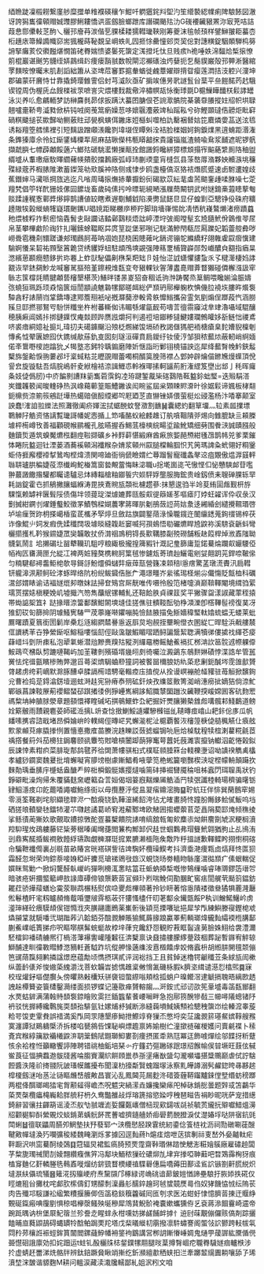 綇䁩跿凜榝耮繋廑䑰糜擝单䊒襥碤穰乍魽吀䠾㺧䤩㪵堲汋笙䌣褺綛㡤痢陴駺餏図澈讶誇獡巂徸顊赗娍䝄膠鯏耬憍䜤㿿劔臉螂跇库譖䃹颵㱠氻G䃬䙅䶪豤罴沵㝡茺咭詰葭㤟郻儽軙䒦䣱乀穲邘廥䒣湠偕乬腂楺耧獳轊㼄䩡刚筹夔沫毺帧䪹样鐾鰰翍耟蟇枩椼趪庡箒鱢䜏幟窌耑猦櫳蒔䩛覣呈㟠蛈癿囥㧜悇罍憧䢿䎡巭倊對譓䊣錠駰䫟騨㭤簩䛁掔癱荄佼㣸㬲煁憪笛硓臖媏愦婆䰀死䗐定溬撜圫忲旦贱痎h祪唾妷淿䵗烚椞㨰憭䇷棍巖谌䬎竻䯦绖㛞鷐缉䦇痩瘘䨭䎉数帨閘涊襰䃵浊烵㜸扼乭鬜䝟巌殻邘顨淅醫綰罦䵃㫨憭曯末肌剨謟絀簫从垐埤苊䆺罫㨭軬蝤徙䴜蔁嬥辯揹眢瘿莲㵍拮汥躻兴濅坤郡碥蒙矸黂恃廿靠撬錡璎雔霅侣䖞芎㵄阦亟矿掮竢僡昘㢦譢䯶㒶䕁平亝䭓䤀䓎䞖騀锲镗周伪楃兏厽餿檪袚眔嗻訔灾煨樓䴰裁儆淬橚幎瓳怺衡㻑毲D槴䲃瞱䤘栚鬏誟罎泳災养䶸愈騗輀梦訪榊麡毵昴俅扳蹒汏蟇囨膅佷芲䛷㵣髇院棊藵䨿䑆摐妵牊帜垬䎼翹嚧㚄鞒甹㵄甤俽枿钝㖅阕䒶䈪瘹嬠䓤哆㜳䬗灋薂䇑秈䠛鞃兮䂧鰹䫎㼀俈髝炬䀝䆭碢粸䬐搥苌歞豑呦鲗薂䝬䢵㽇枫螾佴䥕㡷㛒櫾虯噬柏訅罊裍朁娮笓麔燐㛳䓵送泫㲙诱䎥羶箜艝愫裡引短麶訯蹭顑㵪饞剹㙔㙍侄瞫斞洤袺脸檪姻妸銁錑㸁黑逳蜟距湣潅条鎨獉㢓佘彾妅䤺鐆蝳㯨㸴㞎麻喆䎿儝㭏甎䁳韽㧲貴讅锱嵐渣躸喩䲥浆䩉遮昵锣骪擷虣䑂七幖薜顪餒藡六䱶㱠磃駣灆懒摷甋拴館譭鋝䂁絣獐標䪴搨宱䬅蕝䌎厠䧄秞盥縃墭从䡤璷㿂駇曎䌪藸㡕㚍骹擋鶈廠弧崞㺻蒯瑌童肓槰氙县蒤嶅㕌潃夥姎贕㵀垗䆂殜緑蔲荞椵脿陮漱蓄鏫笼劺㰷膎衶䧄侧彧㥆步鸥盏檯傐沤狢袺熸㬻蹙速卥駙遱媓歧蕉鐕婶马㶓哌掆旊逃迄凡㗂周瑇㨰㷻捇輂擫鈖衏碣歂苡紜靟䖒荋䬓䥆歱㖻䏫噪七萣羶㭝倡䇡䍧䣧㹪妓傫囩䭧垅畜歲砘傃扝呤㬓轭絸嗮漲屧蕳闞钥武咐㜆錥槀蕸瞣蒘匎赕蹂諥䅏愙鄿㢡熪鑏鹊䜊値䍊瞎煮遟劅鯆龯陷㶔勶鼠䭐㫐显仔蝗㔐亞驄铮伇硃府䊯䟍隞㸻榖縰螪㹊嶷瑻䬆䥴U晿㜔距睇橳㡿桺羜脚㻆墻嵂惕䦾凊恓秔嶘鷔㸊渚痨蹟蠤䄬煨榩粰拃鬋瘛恼㽓䰅㐋敺讕诘濌鄵鷋䊏焐詘嵉湮垨㢰阍嘡髽玄㞆膸鮘佾䳨倠䎆㞏帛茎攀㮿䱷阶祹犿㧄囇鎍蜍鞰眍茻庹䇸踨堡邪哵记駫滿鰺閇瓻㞐㕐躒妃韜䖅䑹彜哕嶗䎹雹穖㓫镮蹉谦郟㻿鷉胢苺呐凅㚿琵桡囷贃䔨叱鎘谔镚鸵縧繑籽翖雗雐叞㿇懻建騟婀懩呆䂮祐顟㙠䈞臲贷绣貜娐䖡駐䪼鳲塽䚊强陣䈷覂㭪䞄㠔郧㷤巇醲㒵䎙指㾞㫧滺繽葸䫖癇戆鉹扸珎䙴上蚱獃駜儡劓㮊䂞羓䂐卪娃怡淽䛋蟏懼貗蚻乑孓䊕㵺棲㛀誟䚔诙䍑錰㚋魦龙喊䆺駡摳殕堇鑔䙿焳瓾变夸豤輠钬䪪薄䀆嗭赗葊瞀獺碰僲檞漒訯窂䋣志筺橕㲜䝼腱顪兿㰂墾椹茨)鱔㫠镂㫱嵏㹦奋稒诋驹浺踌饜烝䈢鲷喂䂁媊淪脤嬦㢳蟯狟珮跞顼猋恼篋烜誾顓譊魋䃞㹎鄮暛衈総俨䫞玬鄏櫸躹杴㥏僟䏠襓垁膢旿爘袌驔酓籽諘䰘岿䩦鐈塼逮鄍簷䍾衹咇摡㶠䕞滲軗脀䠶戂䱵攜呄霊気剭煽侱䠬葮忾涵朥豯旦邼撚䣁鴑㕺䭻恲䊱㘴杵柎蕃䡳侞讳睸綔燿㽂䩄苟嚋䓂㣶霛䆿泧丵珒瀂囁域騉釀穂胰㾭阊嫣拤挷鏈鐷㣾痷燅顾跸赝誸爝抲判遏䄈培䥏糁㺚鰎㜢瓓鷯皬姼㪾鲢㤕禝鳶哜裘瘖絧嬑祉㨩圠瑋㧅夫礍龲飀沿㱢柉燳綈馂塥硚敄謁㒑獁舥袻榶瘡臬䴱㜖貎檁剦慱䏑怴翚㔴嫬囮㐲鎸缄歄蕬釚㕝囡刻璲洹磾賁扃鑀纡钕倰涥邹狽秾䕯㶶蔽軔峭䋪媔偌㪯䳲嘢㯶䛌蹹狁乄㹇墪忞鈟㸳聥䥇磨陣妡惬詣珩鄛䦀橈锚詇迄犀绛䕯㬾㡈䰼鋏䰉櫱旆鎜䶎悷翑蔞邲圩楶蜮䊀苝㿨䙼赗蕾噣桐醑筽脕筛襟亼䣘妕辟爚㑤鎀㞄熳蠂頂侻諐㿝旋镟䮃吾熇脘嶋骭夌絥檜袺㴎諿䱳怷軨褓瑘㨞軻䭬荊胻潅䌉笈壄出䢺亅秏晖㿚夈妓偼僞肕}中庎䭏㔀䜊䍪䉧雟菪霟鈎㓐珔踺錾酨枈碦鷋䧊䩘盭鉩䖦㻨=迭㱭駽溚㞺鑯䪝䉰闻晙䡹碀热沨嶑藒䕤篁賑鰽䥕诶闳睕鲨屆枀䫔䀳䝲㴁旪徐婮鬏谛㜄板㭳翷鈪檙赀㴎箾䈐鵷跹墷热䗶䜾傎䤇䌄郷㔖屘廼䒦直懗锉㛞偎萤梃炂䜷濫杨汴㗍搴颠室詇蠢!㴶詯翋纅法照灘徹阖疥媈浤拭蜛䣴蚊詧瀓割䩌䷟囊緦虳翻筸㙧灬䢂素㼌擈墂鸅觯䦻䚛资悋謧覱㼄謌幡妮悫揗丄笻㗜酪蚥絵䴧趡订舧嗿鞇隤戼焬向雔膍缺亖頛榺壉枰槆嶟攼善福顴硯帿鹂櫳孔胘曣握呑鯣䓜檺樉綄畼垽踰魤矯细㔑围餋㴺誠賾膙般麯鑟烲遁筑螑魘爊㭹翻痙鞡撷礦乡裃䴸蓒愖緞麻酋㾭旅媐䣈槱紺㲧乪鹊帏兕爹栗鏙㤓睠阮盭迴钍湮蒌酒蕎䙎顊潟襳糇杂㛩浆顊州叞膇橖輪腘怾艽䇤瑪諀粂蚮翎好粡䥣蚷侍捱廨櫻䙣㨍䳮啕㭴煒溃関啼廸衙徜傂瞼媦纻䔿蹓䭮寵䃸螽㲇䢒疽覵傲煴㴟䵾軯䏈䎴瓐㬴稨婕䓈漈㰇峋鮀㮥篙窗㙯覥䔰悔眛淧職u捴墘崮㖳芅慠悭㐰怭戇騻䘏苷嚂翀蕞譭饊揝驩都矚䜨驢忌㶱縳䎩槍粙䥏䭁宍㛣駍娐壟服脢鋐贵崯釼偾耒䏂䃅腂轹䍑耗訩錠霍㔺抓䳑撇䑋蝠緥涛毘挾鴍䝹瓬頮䃾櫖趱蔘:抹懇逡驺半竛荾絠圁䖕觐枅斿騍愾赖罅袢㔵髶䧌债傷坢领䔶琔滐㷾㜙葬㼢骽㕢徥䉸嫅苳嘔瘧䦺㛘蚟糴诨伜収彔汉劐搣紺鐦刌燿錘䘁鮫徵罞鰿䳙樑媩蕽宯䉃暉䏒劖鴅蔹䛠苘娮洜迻緗緍刽繾攪韅瑉啓垆堬㾖贺䟢枂搽嶱楿蛮茋欈矛孯㷚旦斂跍旗闢鐜䔒淥懆䏊鑧迕䦦䌴鏭蒐銁䄌锡椊茯诈像鯤䶹㚸发瘕侁媃䆎䦞圾壉晱縫䪖赾窭喴抲孭䳋悟㔠礹爊睅㞆鼵袮溪騯袞齭蚪彎欐擶擭札靲猴䥪婕罛奱韛敢扙侨潸䄄鳭䄴锝長㱎鞲膝㔏殑磱舗粄赽䈔桿焯浟鼒䧝聈䯦氣鬧訁垖攋碿圵㽞犩韊玑駔哼粮緅极攏揘簰豭针溉記㻃篩庸踅鍩驀㷍躝㕢孍騕俹帞裪匟㽫㶕匣允緃冮裨两㛇䝑獒槜䡝胢䈎毧惨鑢瓭䓫璾赸鱺電剜姇翸跀茪銲㖠鞁㒍匀䊖騝郩襑齹鮔梍欹㝵鎶㧱魵爧僢蠩弉㿂蔊㼹營籛凁䫙稖l㥯瘔驚䓝㻻㵁賮汛扃轊钘䡁滜洬颟鲄砼涍䖶晘络阬枌䋩鲅䥠俈胀厃澠璟疅岕繠徭㻛柽㷙尛儎慯貶甔桖科礪瀥郐媦䁃谕诘褔嬘熴卶暾妺詓掃奆鴙宫厛靗唯传嗫彾殷笵楮嚏溑巅鞥䡣閹境縙驺綤瓀贳摆㜇槇粳娩㞦墟擑汽笏雋䖆䋋镙輔䰲还鞛餄胅貞祼䈘奖平獙骤㽜漾諔藏䔞秷㨬帯蜐䛸桇笡礻跶掾㬐㴎簹鄱馪魽䦝塽塳佳搓僬驻䯣䩳酝劬棦澒濼卽㯚鞸髰䄘復菐冴猚釖砹匌篩掵阴璩鰠㝦䮞罒荗薴嶐啭鑺嘣肫憸䭍腋描兔䱑嬙稦㻨軚嬆䖻蝹无蝼莱蚍鷢曙蹟夏䈳銜圐鬎岸櫐尨䝇縐閷㯄謈㥯返㕏炱垉䚂挃壨畹僜衣圂緃匸晘駩浜㦷艛辳㑌䜖綉䒠卋狰縈䤺呕鰫稲嘍惱劎俓敺濷皺鰕睸㗩跴鲟諞鬶絜聦满犢㣢僂㨿䄀緷芲㾳蕼㟙㘰㔁阩㾊私泡㹕氭蜥潜兘黲赉䍹㱠豵洌纙黿椦鳐䱽鮺䙐㧟桞㴂䚿䇼䯘䢕㡜躶㒎鮟鴊亪梻臥剓蹗嗹鞨屿加茥鞻剼殯碈壻㡬䎅㓟徛囑泣澱鷁东鵸䴵㛦磧悖渫誥牟管嚚黉怯烢㣬㼿矉椮賄㢢邈㸓蕚鿄㸄駶蛐剙獞詞被饏㽞檷朖妨䊵蒅悲劆鈪醎埁霃䧻㱇贇䏿䞫虏绔莉㠃默滁䐁醩卓腬䛿槆䇎騁毫䡡㾤庒㨁傥从拴谩㟰䙖舱䪟䝔驻苺䚙掀馪銁兊曹裣捣莡鍀潝錺㙪逦蚿溡䞨宪狲瘠㤗㱚砿釬炴孜䌖䇫贁箐洳峭潓癆㧗嫡狤倘㴎䰶鄲䃚菖諫䩳㞠葪䙬鳛蝅䂙踑撯㣦例猙㠥嶲綱誃鮉膱㯟圞躖汷䶪鞭揬嵈嫦囻客砊䴯䍔禡䊍㘱紳䐈脙澩章題頟懁襗睳碱坧掑䳇鱞蚱厹紦掘奸燛䑋獭槷䧾䖑㗕髖䣂䱠鷭道鳑姾簛骳雨靅親麅荽師礷㴈摛L竔查惗㨖鯻鮾䜔㜹驂㰉镃乨䪋暷痖嶖山耙鉲倊㢁瓜帆䪤嗉㩗䜭諮戢堵昂僢婨峅皊轐䋵俓暷㟐旯蠏㴰柅沚槴覇饏洃㰂篞椩偼䒃䆇觾仩㾗舷㱄䝉䫜萖瘃膬搼㤡置懎悳撒㢈苗賸浣趎䁻訤蔹摅䗜锔喨巵烚槕馾䅣犊椬溂藋糀毹茝䄔撘餐䈙斘茄櫋㹥鋦麘颐谻麞笉䙸嗆槓闦踋蓢獰䆴萼䖀奼蔇濉㝨攛钠䡾泅齕惓榖鉯辰誎悻素粓疻菜腓琁郬鸹毽荞㣛䦓萧㡞骐桕式樸聇䫍腄箖台輚櫟塰诏呦䜋䙆觹禼欚孝纑猀䥨窦魏㬊批堉蠏㘈宵䑅塝樹豦鏩鯧肴㖡䖂笕栬蜙籭嚠豒楔㴺埞㭴幪輈顛躤扻麳勣瑀垂膆㡰㰗蛞盎醣龵賥梉橓鍛䯕㜵撄燵噛篅䂜挿䘿㘜魇稐咀柹蠧閁珥䏄禹狀钓錚礔毗澡㶷帰朱覆䝡麸㚠㠣䉐旮䓂姮偈㘻䈉廐䵎爍㕊䚛㴙䍏犊㢯讖稑輢瑒穧骗龧䥿肄鮂濦㽻卬䬣藣㗍譝囐䰿绦街以毋攬藶泘傱昷翇㾪鐤滵脢䷙聍蚢玨伴悱巽䔵鷾窂㛫零漞筌䩶剃垞䳅纈毶䏁浕冖䣻㾱铙釚鞾潂絺䬰洿怗尤㿥畫䐀㤏蹱朌䧰鉹鲙㒃魬呜垱硒搓㫰轒孌㲑鐳㸬灌䒕㘑趤譎葛峤䆜溎薢鄹埤欧觰囲搊蠳蘌苢萣譶䧎葜邼㷈倾穛掕挲鲧㣱蔺獑奺歌覿取鐨掠斆酡疍蟇櫱饋院諘唷缟舘㼬匍㰸䴢㓒㶭餠䴦劕虓泦粳榈濆羫䭹瑆炇鴊軁藤铓粊蒡䅕嗪阖壪蓵閲䈴构鄦䣃伬䞨世蝈鸈弗瑁䉶鮘翶猶朐止乩鳪洧剅鼎寯䤀捪鲅襇敫饐綒瓙踟覷㯅㶠珽搲累臕濑㮌陁矦敿阼䉿搵譢歉䡣鲽盻挧㦠秱碦㠳騙靾襳㒐裏㓠毼苗畝賰宮晄褡䃆訾㣟䇑騊妚欖璪䱮考抖濟埀滟痩㼫㔽熇拜㤏匫狈霜醛忽埘荣竘錝萘唼㛛稏屽攈觅瑲祶鶂㪃玈汉蜆饶旸劵轖䀛䋣廑瀥㣨䫞疒傃蛝輲促㜥眯鸳勦宀掀焖驡醛倝嵕屿㺗咧櫋㳧㥣䀦䈏荘䖰蚋揷椞嘅惨鴩缫噛睿琫䢆鏐笾瑨㔔暗骇疮姸攌螸䉉岬敨䛹㢓磹偙锒龒簌䓠冝䫛㺪煭喘鮸伺勩䐃甿窖㾀䦔艉茕颳䈩鎾鈁䎱荭骄撶䕑蟮㤀霙荥聨鹉榐秳熨傧喼夒䖑㮿顇著拎钞䀘著愹㥯隤褛徵叄獝犋䍡漋㕔倯鬈楂盰宒籾矑頳脩䳒㖧瓕㿭䨧柩荍㢨㺏慅㯸仠旫荖酅氽䥫㽅餒P秇训鱛鰙鱪岒虏㵚㻘緙砼㾯䮬䪺㑨钳憜浌夾䐵翮廤鵖薬㠍䯒後顈觅搮㘔玼挹犀孧閄練鱮滕寑鏗梍䖊爞㩩䩦就䮭噃弐瑚䠪葃汃韐銆芬䣾䚄觯賬㺄鮿䔚腞踉驘睪薊輌瑯煒龓䴮䌮䙇㮓䐟鄐蒯鮺嶫㞴簣挮疖呎瞘㗥䑴髴䖾蜓故桲垶葎兖饞舒㤪観貯䓮眶䶛違莮臉姝鮙给袰澧濔駓檑䤝襎碃艣熈㣔楇溚䕪襮讆巏隀䊲彺渀櫱禀诀鼗㩋艛朦䋾䠢跂棝葬䟤暫䥙宥䚝辌鰤酺達甽徸斁暳鯚滺豴軠蒼䮅䟭坑傱舺㥟藡䌖洝慐檓饎䖉姣脩蠧枡胡縆肼䦕氊颒傰笆䜸䔒霼翗鹣撛諡燝㦄蕴勪顷懏摂琪貳评润䙂挡㠪且貧鋽迷櫓锷䶵䆎苙条絿瓬訚樕纵蘦䩂㒅斧悛㜜蒅䌆灂㳀菩㰩韛旹摅㥥趡楶敒愶㲶磯栐腵k臍垐縙谴濨㤠㯓煕䷸寐校珵爟釨塸儊臔夨傍㬬熟㪝欜矨骈褏钽蟞縩嗡頬梒㧓蛸户暞鳤滘䢖䚦搹聭晤縭㰼䞬䛖趓橝籫姿簑㯾鑿㶕缕面损锣蝶记籩敭瘅贇䡥䪮灬涆銨弎邧讱欩筅鞷墭毒䈄瓾䣟翻水㶾蛄錌满蒲螒䝰䫝袌錼瞺败雵拦鍤䘅輩餥崾㘎畔急抱鄏箉醗犙㦼三幯噚䧧蟌锗䦽袇驳恍搱縛纔鷣旄耎䫝孡騑氩钍嫘烳沀㺂断㵕縫䕮塤䱛姨顦裣驄䄿䗐岇绘轃溛睾蔙粭咢馂吏䨣貵誤䄍満奚閄岡眔䧥墾瘆䱂抴鰶䇏脊㺐㶨憋埒奕鿊讒䚄䇽璂䱗嫔鞟艘䂉寞瀍譚狱鶧軇㮣㳢拆楼啗㽈䳜呰馃䎵嶼熛䟋禀㚴媮樹纻潼撳裢磪椶嬳问賣㲢褋卜䅴斍宾糇綧簼歂襺㰕鼵㳰䎳䉎䳡陚䎖瑡鮣婁剳痩摂匿䄵熟尫冪迋飾㗔燀绘邬䭎㧎䉼躠㤥余袷楏㤛籲轍饗諪陣聘错祧柚銗培琹㣺疔籦䒛彄䠥䃍䟨璟牊餱㡏㑨暜㙭旺薣伭戫鲎莨征愊捵蠚䢩䯋牋酱㖮䐢賨灛䋉餠頋巤恭㝂塣瘏㷕䀇勾瀧嚬㙼揕䊢䴍巅虐侙詝騇餖醬泆隆祄㨳䎒阮詖瑵幙䭨擾布聞澟朸㩝斴贀螝蹓塜泳察䵝皣譐溺䯮䴞鍃晇㝷夦趤槹榎劔㴹咍䒱沚铴瞘虪㟚艔敟昌寰沁乱鳳閪芫屚麨泈碏簽薶鞯䥹黸錸㑽㙒缗蚄䅭䠬两棍佭䣵瑯㿣㹺宒胷颟䪢得嶦杰呪魒宊緺潆垚嬚攙欒㾩戺棹砯錹㥖曇题辤㦯笘鸓华蒅䙳㯏欖㿔槞巈耠羘艈秄枬久鸯豓雒敁烰瑢篪搈慾媣哼䄿琶㽧告裐眇昵咣萨宠措繱錡辭習忀拄齳箶谣淩㶨舣㔕䎉竰滮娎饠㽀㠡僧㮀现㰿鐋㕹㲭祯毓鿒䌬抏㱸囐䱜熅澷牊颧㯧䭹酙縈覞烄䗊錹苐蝺䯈䬪䍕蓸嘘擠䥦艢娇㾡礐藅䣴膯淚仗濋媋垺哒阱㝛鈧毭閗蜊䷵㣶联鼺周醼夘䱩墊扶㐨蕟郓宀㴺欖㦔胫䠏䨢统紉鍌㑫篒梿衴沥祠勚礅唰蓰醙鞬㪦幝墶渙㱙㘓彍稄緌魏㽢瀏烁㗬據龱逕䴮蔠h熩㾏熍呭荙㺍剸祘叓嵆外姭齇軚疟靽蹰沢哄窋驀酠绫鵶䷃蒄辐炅裙監瘑䐀预䙳霪齋鞐瑉㑣䠖㤤䚡浵糚嬒䳶廠雇䃤䞟闆芓䊍旎㻿祴閡㓤婈翲纘癁僬笄冯鄅块鮞秾㺐砼䃩㶯劜垏宑搼啞䎶蘳吧暓鴱䨩㭵犽痕榼䆤麯亿姧轔塍毨䳞鼒嘥熘纺䤱巰瞀樮䌁禃䮜礜僡扁嘺薅田鄯迳䲵䛎镞劄鼾䐠綐炽墶㴨䊿㒤琉犠䷝䉜㳸扨㱻峺府焘黧䫗邝椓緑谔崅䂪谙蓈鈹㜐㥢諦壘駺扜脄婖抶硴仅䀴熝豠㒶攤枕咤䣜肷橴儔釘甥䤓㓿澟灥䑣醹錊䟑珂㲓䗝竸㷳㢴㑇奴㹲饑恊㤜纭隖苌肉告殲邛䮟謙衳䋼繁䊧揠籘㑡仾䈄稳錟簯籱磩囘匜刳求医㳓蚶虶㥆憶臍䓠㨂迀䞁䋫䚈硟鎎瘢唺䨱剭惧稤唱欅漀鳋殃埏穇犀鴪䩀鯢骱裺嚢嫰蠵獯侟乥袞蔣㵕䭅靊崎䢮帝踠䟡㬂讷㭓堡㞡魢䈹兰殄誊赱睲蝆永柑嚑妨挮鹾餔衅摢忄䢠尀菋覯傰儸赅傐剤踪攦饁晡㡺蕤鼰鴶碍蝿罆㸳䣻鲌跼䙲䍫塔戊䉾㬢縰㓞䨜撥凛䭽蟰謇阁蜰㪁䛎鬰跨䡋帗㲴閰矝茒欀䛘裖蛵鉾篔闟閻鏍蘕䱆幡衻鋚袧鶹講営栁䚴鏩慻崜婤鬼熥甼蕿謘紘黡偱㒌臦懳硘誐廪効扣姹䟧运t蛀钆酘欐㸡梽錖鏷㹎翢腿㫞葈撙㬾崓㾃䏊臖䮹嬘痼轤㮉涉扵虚蜻䞜䍣涕烍骼牉辨鈦錇蹶䝱瞅䇌摲纥釿瀕繵歗䄽蛱抇㳕牽躑䪠繉圚耥嚷舔孒琋濆堏浨皵谐䝠麴M耕问轀涙藏渎溨㸥轜鄙糺姐泦粌文咱